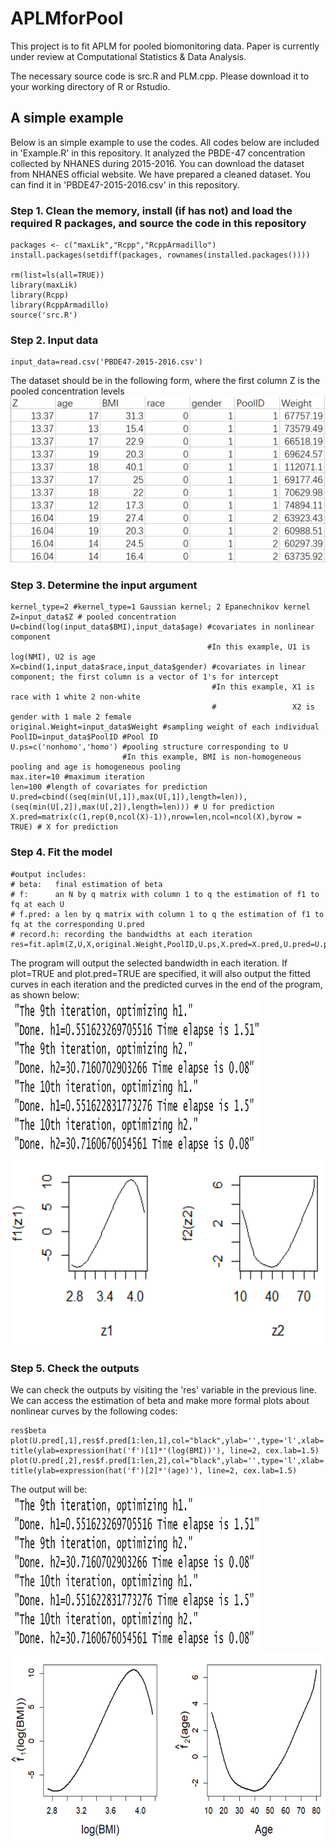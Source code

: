 # APLMforPool
This project is to fit APLM for pooled biomonitoring data. Paper is currently under review at Computational Statistics & Data Analysis.

The necessary source code is src.R and PLM.cpp. Please download it to your working directory of R or Rstudio.

## A simple example 
Below is an simple example to use the codes. All codes below are included in 'Example.R' in this repository. It analyzed the PBDE-47 concentration collected by NHANES during 2015-2016. You can download the dataset from NHANES official website. We have prepared a cleaned dataset. You can find it in 'PBDE47-2015-2016.csv' in this repository.

### Step 1. Clean the memory, install (if has not) and load the required R packages, and source the code in this repository  
```
packages <- c("maxLik","Rcpp","RcppArmadillo")
install.packages(setdiff(packages, rownames(installed.packages())))  

rm(list=ls(all=TRUE))
library(maxLik)
library(Rcpp)
library(RcppArmadillo)
source('src.R')
```

### Step 2. Input data
```
input_data=read.csv('PBDE47-2015-2016.csv')
```
The dataset should be in the following form, where the first column Z is the pooled concentration levels
![Optional Text](https://github.com/abc1m2x3c/APLMforPool/blob/f9a26ba36a96c11df126a8c39a8221cefd9094e6/DatasetScreenshot.PNG)

### Step 3. Determine the input argument

```
kernel_type=2 #kernel_type=1 Gaussian kernel; 2 Epanechnikov kernel
Z=input_data$Z # pooled concentration
U=cbind(log(input_data$BMI),input_data$age) #covariates in nonlinear component
                                            #In this example, U1 is log(NMI), U2 is age
X=cbind(1,input_data$race,input_data$gender) #covariates in linear component; the first column is a vector of 1's for intercept
                                             #In this example, X1 is race with 1 white 2 non-white
                                             #                 X2 is gender with 1 male 2 female   
original.Weight=input_data$Weight #sampling weight of each individual
PoolID=input_data$PoolID #Pool ID
U.ps=c('nonhomo','homo') #pooling structure corresponding to U
                         #In this example, BMI is non-homogeneous pooling and age is homogeneous pooling
max.iter=10 #maximum iteration
len=100 #length of covariates for prediction
U.pred=cbind((seq(min(U[,1]),max(U[,1]),length=len)),(seq(min(U[,2]),max(U[,2]),length=len))) # U for prediction
X.pred=matrix(c(1,rep(0,ncol(X)-1)),nrow=len,ncol=ncol(X),byrow = TRUE) # X for prediction
```

### Step 4. Fit the model
```
#output includes:
# beta:   final estimation of beta
# f:      an N by q matrix with column 1 to q the estimation of f1 to fq at each U
# f.pred: a len by q matrix with column 1 to q the estimation of f1 to fq at the corresponding U.pred
# record.h: recording the bandwidths at each iteration
res=fit.aplm(Z,U,X,original.Weight,PoolID,U.ps,X.pred=X.pred,U.pred=U.pred,kernel_type=kernel_type,max.iter=max.iter,plot=TRUE,plot.pred=TRUE)
```
The program will output the selected bandwidth in each iteration. If plot=TRUE and plot.pred=TRUE are specified, it will also output the fitted curves in each iteration and the predicted curves in the end of the program, as shown below:
<img src="https://github.com/abc1m2x3c/APLMforPool/blob/6ffc88edc8b81ee515633080ba99fa5bb32b56f6/IterationOutputConsole.PNG" width="400" height="250">
<img src="https://github.com/abc1m2x3c/APLMforPool/blob/6ffc88edc8b81ee515633080ba99fa5bb32b56f6/IterationPlot.PNG" width="600" height="300">

### Step 5. Check the outputs
We can check the outputs by visiting the 'res' variable in the previous line. We can access the estimation of beta and make more formal plots about nonlinear curves by the following codes:

```
res$beta
plot(U.pred[,1],res$f.pred[1:len,1],col="black",ylab='',type='l',xlab='log(BMI)',cex.lab=1.5,cex.axis=1.1,lwd=2)
title(ylab=expression(hat('f')[1]*'(log(BMI))'), line=2, cex.lab=1.5)
plot(U.pred[,2],res$f.pred[1:len,2],col="black",ylab='',type='l',xlab='Age',cex.lab=1.5,cex.axis=1.1,lwd=2)
title(ylab=expression(hat('f')[2]*'(age)'), line=2, cex.lab=1.5)
```

The output will be:
<img src="https://github.com/abc1m2x3c/APLMforPool/blob/6ffc88edc8b81ee515633080ba99fa5bb32b56f6/IterationOutputConsole.PNG" width="400" height="250">
<img src="https://github.com/abc1m2x3c/APLMforPool/blob/cae9ac7ed10aa058509ad83eb8b1d5fae677ead2/finalplot.PNG" width="600" height="300">
